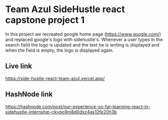 # Team Azul SideHustle react capstone project 1

In this project we recreated google home page (https://www.google.com/) and replaced google's logo with sidehustle's. Whenever a user types in the search field the logo is updated and the text he is writing is displayed and when the field is empty, the logo is displayed again. 

## Live link

https://side-hustle-react-team-azul.vercel.app/

## HashNode link

https://hashnode.com/post/our-experience-so-far-learning-react-in-sidehustle-internship-ckvpo9m8d0dsz4as12fe20h3b
